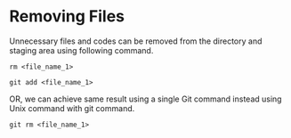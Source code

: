 # Removing Files

Unnecessary files and codes can be removed from the directory and staging area using following command.

```
rm <file_name_1>

git add <file_name_1>
```

OR, we can achieve same result using a single Git command instead using Unix command with git command.

```
git rm <file_name_1>
```

